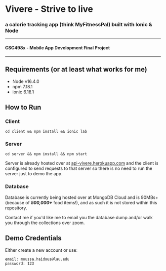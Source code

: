 # Vivere - Strive to live

### a calorie tracking app (think MyFitnessPal) built with Ionic & Node

---

#### CSC498x - Mobile App Development Final Project

---

## Requirements (or at least what works for me)

-   Node v16.4.0
-   npm 7.18.1
-   ionic 6.18.1

## How to Run

### Client

```
cd client && npm install && ionic lab
```

### Server

```
cd server && npm install && npm start
```

Server is already hosted over at [api-vivere.herokuapp.com](https://api-vivere.herokuapp.com/) and the client is configured to send requests to that server so there is no need to run the server just to demo the app.

### Database

Database is currently being hosted over at MongoDB Cloud and is 90MBs+ (because of _**500,000+**_ food items!), and as such it is not stored within this repository.

Contact me if you'd like me to email you the database dump and/or walk you through the collections over zoom.

## Demo Credentials

Either create a new account or use:

```
email: moussa.haidous@lau.edu
password: 123
```
